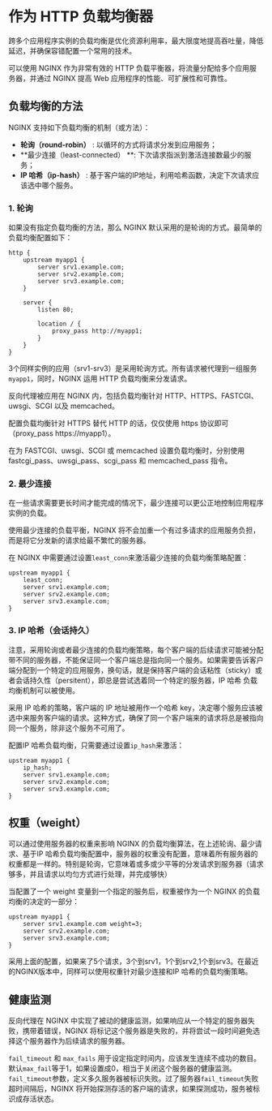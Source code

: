 # 作为 HTTP 负载均衡器

跨多个应用程序实例的负载均衡是优化资源利用率，最大限度地提高吞吐量，降低延迟，并确保容错配置一个常用的技术。

可以使用 NGINX 作为非常有效的 HTTP 负载平衡器，将流量分配给多个应用服务器，并通过 NGINX 提高 Web 应用程序的性能、可扩展性和可靠性。

## 负载均衡的方法

NGINX 支持如下负载均衡的机制（或方法）：

* **轮询（round-robin）** : 以循环的方式将请求分发到应用服务；
* **最少连接（least-connected） **: 下次请求指派到激活连接数最少的服务；
* **IP 哈希（ip-hash）** : 基于客户端的IP地址，利用哈希函数，决定下次请求应该选中哪个服务。

### 1. 轮询 

如果没有指定负载均衡的方法，那么 NGINX 默认采用的是轮询的方式。最简单的负载均衡配置如下：

```
http {
    upstream myapp1 {
        server srv1.example.com;
        server srv2.example.com;
        server srv3.example.com;
    }

    server {
        listen 80;

        location / {
            proxy_pass http://myapp1;
        }
    }
}
```

3个同样实例的应用（srv1-srv3）是采用轮询方式。所有请求被代理到一组服务`myapp1`，同时，NGINX 运用 HTTP 负载均衡来分发请求。

反向代理被应用在 NGINX 内，包括负载均衡针对 HTTP、HTTPS、FASTCGI、uwsgi、SCGI 以及  memcached。

配置负载均衡针对 HTTPS 替代 HTTP 的话，仅仅使用 https 协议即可（proxy_pass https://myapp1）。

在为 FASTCGI、uwsgi、SCGI 或  memcached 设置负载均衡时，分别使用 fastcgi_pass、uwsgi_pass、scgi_pass 和  memcached_pass 指令。

### 2. 最少连接

在一些请求需要更长时间才能完成的情况下，最少连接可以更公正地控制应用程序实例的负载。

使用最少连接的负载平衡，NGINX 将不会加重一个有过多请求的应用服务负担，而是将它分发新的请求给最不繁忙的服务器。

在 NGINX 中需要通过设置`least_conn`来激活最少连接的负载均衡策略配置：

```
upstream myapp1 {
    least_conn;
    server srv1.example.com;
    server srv2.example.com;
    server srv3.example.com;
}
```

### 3. IP 哈希（会话持久）

注意，采用轮询或者最少连接的负载均衡策略，每个客户端的后续请求可能被分配带不同的服务器，不能保证同一个客户端总是指向同一个服务。如果需要告诉客户端分配到一个特定的应用服务，换句话，就是保持客户端的会话粘性（sticky）或者会话持久性（persitent），即总是尝试选着同一个特定的服务器，IP 哈希 负载均衡机制可以被使用。

采用 IP 哈希的策略，客户端的 IP 地址被用作一个哈希 key，决定哪个服务应该被选中来服务客户端的请求。这种方式，确保了同一个客户端来的请求将总是被指向同一个服务，除非这个服务不可用了。

配置IP 哈希负载均衡，只需要通过设置`ip_hash`来激活：

```
upstream myapp1 {
    ip_hash;
    server srv1.example.com;
    server srv2.example.com;
    server srv3.example.com;
}
```

## 权重（weight）

可以通过使用服务器的权重来影响 NGINX 的负载均衡算法，在上述轮询、最少请求、基于IP 哈希负载均衡配置中，服务器的权重没有配置，意味着所有服务器的权重都是一样的。特别是轮询，它意味着或多或少平等的分发请求到服务器（请求够多，并且请求以均匀方式进行处理，并完成够快）

当配置了一个 weight 变量到一个指定的服务后，权重被作为一个 NGINX 的负载均衡的决定的一部分：

```
upstream myapp1 {
    server srv1.example.com weight=3;
    server srv2.example.com;
    server srv3.example.com;
}
```

采用上面的配置，如果来了5个请求，3个到srv1，1个到srv2,1个到srv3。在最近的NGINX版本中，同样可以使用权重针对最少连接和IP 哈希的负载均衡策略。

## 健康监测

反向代理在 NGINX 中实现了被动的健康监测，如果响应从一个特定的服务器失败，携带着错误，NGINX 将标记这个服务器是失败的，并将尝试一段时间避免选择这个服务器作为后续请求的服务器。

`fail_timeout` 和  `max_fails` 用于设定指定时间内，应该发生连续不成功的数目。默认`max_fail`等于1，如果设置成0，相当于关闭这个服务器的健康监测。`fail_timeout`参数，定义多久服务器被标识失败。过了服务器`fail_timeout`失败超时间隔后，NGINX 将开始探测存活的客户端的请求，如果探测成功，服务被标识成存活状态。
